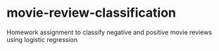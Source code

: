 # movie-review-classification
Homework assignment to classify negative and positive movie reviews using logistic regression
